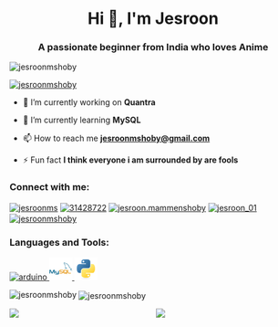 <h1 align="center">Hi 👋, I'm Jesroon</h1>
<h3 align="center">A passionate beginner from India who loves Anime</h3>

<p align="left"> <img src="https://komarev.com/ghpvc/?username=jesroonmshoby&label=Profile%20views&color=0e75b6&style=flat" alt="jesroonmshoby" /> </p>

<p align="left"> <a href="https://github.com/ryo-ma/github-profile-trophy"><img src="https://github-profile-trophy.vercel.app/?username=jesroonmshoby" alt="jesroonmshoby" /></a> </p>

- 🔭 I’m currently working on **Quantra**

- 🌱 I’m currently learning **MySQL**

- 📫 How to reach me **jesroonmshoby@gmail.com**

- ⚡ Fun fact **I think everyone i am surrounded by are fools**

<h3 align="left">Connect with me:</h3>
<p align="left">
<a href="https://x.com/Jesroonms" target="blank"><img align="center" src="https://raw.githubusercontent.com/rahuldkjain/github-profile-readme-generator/master/src/images/icons/Social/twitter.svg" alt="jesroonms" height="30" width="40" /></a>
<a href="https://stackoverflow.com/users/31428722" target="blank"><img align="center" src="https://raw.githubusercontent.com/rahuldkjain/github-profile-readme-generator/master/src/images/icons/Social/stack-overflow.svg" alt="31428722" height="30" width="40" /></a>
<a href="https://fb.com/jesroon.mammenshoby" target="blank"><img align="center" src="https://raw.githubusercontent.com/rahuldkjain/github-profile-readme-generator/master/src/images/icons/Social/facebook.svg" alt="jesroon.mammenshoby" height="30" width="40" /></a>
<a href="https://instagram.com/jesroon_01" target="blank"><img align="center" src="https://raw.githubusercontent.com/rahuldkjain/github-profile-readme-generator/master/src/images/icons/Social/instagram.svg" alt="jesroon_01" height="30" width="40" /></a>
<a href="https://www.leetcode.com/jesroonmshoby" target="blank"><img align="center" src="https://raw.githubusercontent.com/rahuldkjain/github-profile-readme-generator/master/src/images/icons/Social/leet-code.svg" alt="jesroonmshoby" height="30" width="40" /></a>
</p>

<h3 align="left">Languages and Tools:</h3>
<p align="left"> <a href="https://www.arduino.cc/" target="_blank" rel="noreferrer"> <img src="https://cdn.worldvectorlogo.com/logos/arduino-1.svg" alt="arduino" width="40" height="40"/> </a> <a href="https://www.mysql.com/" target="_blank" rel="noreferrer"> <img src="https://raw.githubusercontent.com/devicons/devicon/master/icons/mysql/mysql-original-wordmark.svg" alt="mysql" width="40" height="40"/> </a> <a href="https://www.python.org" target="_blank" rel="noreferrer"> <img src="https://raw.githubusercontent.com/devicons/devicon/master/icons/python/python-original.svg" alt="python" width="40" height="40"/> </a> </p>

<p><img align="left" src="https://github-readme-stats.vercel.app/api/top-langs?username=jesroonmshoby&show_icons=true&locale=en&layout=compact" alt="jesroonmshoby" /></p>

<p>&nbsp;<img align="center" src="https://github-readme-stats.vercel.app/api?username=jesroonmshoby&show_icons=true&locale=en" alt="jesroonmshoby" /></p>

<div style="display: flex; justify-content: center; gap: 10px;">
  <img src="https://raw.githubusercontent.com/sciencepal/sciencepal/refs/heads/master/assets/life_balance.gif" width="300"/>
  <img src="https://media.giphy.com/media/v1.Y2lkPWVjZjA1ZTQ3Y3dzcXdjb3l5dTEwN3VnaDd3czVvb3N5aGx4N256am1rcHBjdnY4dSZlcD12MV9naWZzX3NlYXJjaCZjdD1n/SUlfJOJLzrlcc/giphy.gif" width="300"/>
</div>

<!--
**jesroonmshoby/jesroonmshoby** is a ✨ _special_ ✨ repository because its `README.md` (this file) appears on your GitHub profile.

Here are some ideas to get you started:

- 🔭 I’m currently working on ...
- 🌱 I’m currently learning ...
- 👯 I’m looking to collaborate on ...
- 🤔 I’m looking for help with ...
- 💬 Ask me about ...
- 📫 How to reach me: ...
- 😄 Pronouns: ...
- ⚡ Fun fact: ...
-->
